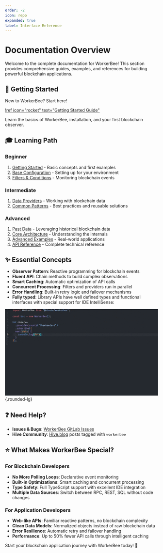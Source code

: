 ```yaml
---
order: -2
icon: repo
expanded: true
label: Interface Reference
---
```


# Documentation Overview

Welcome to the complete documentation for WorkerBee! This section provides comprehensive guides, examples, and references for building powerful blockchain applications.

## :rocket: Getting Started

New to WorkerBee? Start here!

[!ref icon="rocket" text="Getting Started Guide"](./getting-started/)

Learn the basics of WorkerBee, installation, and your first blockchain observer.

## :mortar_board: Learning Path

### Beginner

1. [Getting Started](./getting-started/) - Basic concepts and first examples
2. [Base Configuration](./base-configuration/) - Setting up for your environment
3. [Filters & Conditions](./filters/) - Monitoring blockchain events

### Intermediate

1. [Data Providers](./providers/) - Working with blockchain data
2. [Common Patterns](./patterns/) - Best practices and reusable solutions

### Advanced

1. [Past Data](./past-data/) - Leveraging historical blockchain data
2. [Core Architecture](./core-architecture/) - Understanding the internals
3. [Advanced Examples](./examples/) - Real-world applications
4. [API Reference](./api-reference/) - Complete technical reference

## :sparkles: Essential Concepts

- **Observer Pattern**: Reactive programming for blockchain events
- **Fluent API**: Chain methods to build complex observations
- **Smart Caching**: Automatic optimization of API calls
- **Concurrent Processing**: Filters and providers run in parallel
- **Error Handling**: Built-in retry logic and failover mechanisms
- **Fully typed**: Library APIs have well defined types and functional interfaces with special support for IDE IntelliSense:

![](../static/wb-fully-typed.gif){.rounded-lg}

## :question: Need Help?

- **Issues & Bugs**: [WorkerBee GitLab Issues](https://gitlab.syncad.com/hive/workerbee/-/issues)
- **Hive Community**: [Hive.blog](https://hive.blog) posts tagged with `workerbee`

## :star: What Makes WorkerBee Special?

### For Blockchain Developers

- **No More Polling Loops**: Declarative event monitoring
- **Built-in Optimizations**: Smart caching and concurrent processing
- **Type Safety**: Full TypeScript support with excellent IDE integration
- **Multiple Data Sources**: Switch between RPC, REST, SQL without code changes

### For Application Developers

- **Web-like APIs**: Familiar reactive patterns, no blockchain complexity
- **Clean Data Models**: Normalized objects instead of raw blockchain data
- **Error Resilience**: Automatic retry and failover handling
- **Performance**: Up to 50% fewer API calls through intelligent caching

Start your blockchain application journey with WorkerBee today! :bee:
